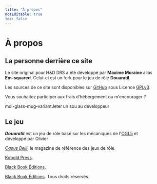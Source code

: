 ```yaml
---
title: "À propos"
notEditable: true
toc: false
---
```

# À propos
## La personne derrière ce site
Le site original pour H&D DRS a été développé par **Maxime Moraine** alias **Em-squared**.
Celui-ci est un fork pour le jeu de rôle **Douaratil**.

Les sources de ce site sont disponibles sur [GitHub](https://github.com/douaratil/douaratil-drs) sous Licence [GPLv3](https://github.com/douaratil/douaratil-drs/blob/master/LICENSE).

Vous souhaitez participer aux frais d'hébergement ou m'encourager ?

<v-btn class="mb-2" depressed dark color="#ffcc00" link :href="$site.themeConfig.kofi" target="\_blank"><v-icon class="mr-2">mdi-glass-mug-variant</v-icon>Jeter un sou<span class="d-none d-md-inline">&nbsp;au développeur</span></v-btn>

## Le jeu
_**Douaratil**_ est un jeu de rôle basé sur les mécaniques de l'[OGL5](/licence-ogl/) et développé par Olivier

[_Casus Belli_](https://www.black-book-editions.fr/catalogue.php?id=40), le magazine de référence des jeux de rôle.

[Kobold Press](https://koboldpress.com/).

[Black Book Éditions](https://www.black-book-editions.fr/catalogue.php?id=365).

[Black Book Éditions](https://www.black-book-editions.fr/). Tous droits réservés.
